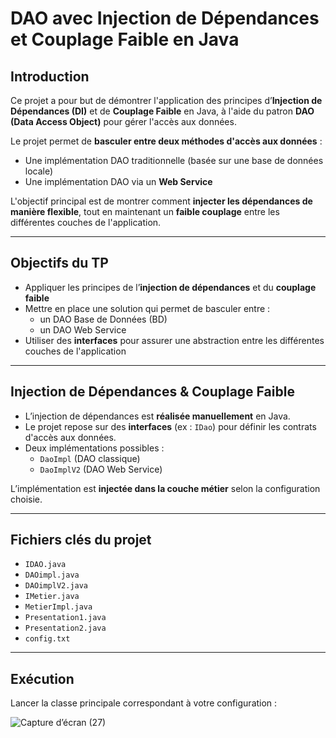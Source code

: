 # DAO avec Injection de Dépendances et Couplage Faible en Java

## Introduction

Ce projet a pour but de démontrer l'application des principes d’**Injection de Dépendances (DI)** et de **Couplage Faible** en Java, à l'aide du patron **DAO (Data Access Object)** pour gérer l'accès aux données.

Le projet permet de **basculer entre deux méthodes d'accès aux données** :  
- Une implémentation DAO traditionnelle (basée sur une base de données locale)  
- Une implémentation DAO via un **Web Service**

L'objectif principal est de montrer comment **injecter les dépendances de manière flexible**, tout en maintenant un **faible couplage** entre les différentes couches de l'application.

---

## Objectifs du TP

- Appliquer les principes de l’**injection de dépendances** et du **couplage faible**
- Mettre en place une solution qui permet de basculer entre :
  - un DAO Base de Données (BD)
  - un DAO Web Service
- Utiliser des **interfaces** pour assurer une abstraction entre les différentes couches de l'application

---

## Injection de Dépendances & Couplage Faible

- L’injection de dépendances est **réalisée manuellement** en Java.
- Le projet repose sur des **interfaces** (ex : `IDao`) pour définir les contrats d'accès aux données.
- Deux implémentations possibles :
  - `DaoImpl` (DAO classique)
  - `DaoImplV2` (DAO Web Service)

L’implémentation est **injectée dans la couche métier** selon la configuration choisie.

---



## Fichiers clés du projet

- `IDAO.java`  
- `DAOimpl.java`  
- `DAOimplV2.java`  
- `IMetier.java`  
- `MetierImpl.java`  
- `Presentation1.java`  
- `Presentation2.java`  
- `config.txt`

---

## Exécution

Lancer la classe principale correspondant à votre configuration :  

![Capture d’écran (27)](https://github.com/user-attachments/assets/80ee5ff4-d326-4e16-8d1e-88a8ee616983)

